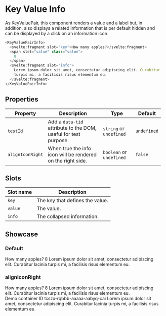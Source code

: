 <script lang="ts">
    import KeyValuePairInfo from "$lib/components/KeyValuePairInfo.svelte";
</script>

# Key Value Info

As [KeyValuePair](/components/key-value), this component renders a value and a label but, in addition, also displays a related information that is per default hidden and can be displayed by a click on an information icon.

```javascript
<KeyValuePairInfo>
  <svelte:fragment slot="key">How many apples?</svelte:fragment>
  <span slot="value" class="value">
    8
  </span>
  <svelte:fragment slot="info">
    Lorem ipsum dolor sit amet, consectetur adipiscing elit. Curabitur lacinia
    turpis mi, a facilisis risus elementum eu.
  </svelte:fragment>
</KeyValuePairInfo>
```

## Properties

| Property         | Description                                                     | Type                     | Default     |
| ---------------- | --------------------------------------------------------------- | ------------------------ | ----------- |
| `testId`         | Add a `data-tid` attribute to the DOM, useful for test purpose. | `string` or `undefined`  | `undefined` |
| `alignIconRight` | When true the info icon will be rendered on the right side.     | `boolean` or `undefined` | `false`     |

## Slots

| Slot name | Description                     |
| --------- | ------------------------------- |
| `key`     | The key that defines the value. |
| `value`   | The value.                      |
| `info`    | The collapsed information.      |

## Showcase

### Default

<KeyValuePairInfo>
  <svelte:fragment slot="key">How many apples?</svelte:fragment>
  <span slot="value" class="value">8</span>
  <svelte:fragment slot="info">Lorem ipsum dolor sit amet, consectetur adipiscing elit. Curabitur lacinia turpis mi, a facilisis risus elementum eu.</svelte:fragment>
</KeyValuePairInfo>

### alignIconRight

<KeyValuePairInfo alignIconRight>
  <svelte:fragment slot="key">How many apples?</svelte:fragment>
  <span slot="value" class="value">8</span>
  <svelte:fragment slot="info">Lorem ipsum dolor sit amet, consectetur adipiscing elit. Curabitur lacinia turpis mi, a facilisis risus elementum eu.</svelte:fragment>
</KeyValuePairInfo>

<br>

<KeyValuePairInfo alignIconRight>
  <svelte:fragment slot="key">Demo container ID</svelte:fragment>
  <span slot="value" class="value">tcszx-rqbbb-aaaaa-aabyq-cai</span>
  <svelte:fragment slot="info">Lorem ipsum dolor sit amet, consectetur adipiscing elit. Curabitur lacinia turpis mi, a facilisis risus elementum eu.</svelte:fragment>
</KeyValuePairInfo>
